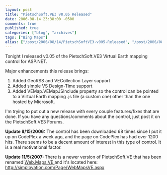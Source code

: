 ```yaml
---
layout: post
title: "PietschSoft.VE3 v0.05 Released"
date: 2006-08-14 23:38:00 -0500
comments: true
published: true
categories: ["blog", "archives"]
tags: ["Bing Maps"]
alias: ["/post/2006/08/14/PietschSoftVE3-v005-Released", "/post/2006/08/14/pietschsoftve3-v005-released"]
---
```

<!-- more -->
<p>
Tonight I released v0.05 of the PietschSoft.VE3 Virtual Earth mapping control for ASP.NET.
</p>
<p>
Major enhancements this release brings:
</p>
<ol>
	<li>Added GeoRSS and VECollection Layer support </li>
	<li>Added simple VS Design-Time support </li>
	<li>Added VEMap.VEMapJSInclude property so the control can be pointed to a Virtual Earth mapping .js file (a custom one)&nbsp;other than the one hosted by Microsoft.</li>
</ol>
<p>
I&#39;m trying to put out a new release with every couple features/fixes that are done. If you have any questions/comments about the control, just post it on the PietschSoft.VE3 Forums.
</p>
<p>
<strong>Update 8/15/2006:</strong> The control has been downloaded 68 times since I put it up on CodePlex a week ago, and the page on CodePlex has had over 1200 hits. There seems to be a decent amount of interest in this type of control. It is a real motivational factor.
</p>
<p>
<strong>Update 11/5/2007: </strong>There is a newer version of PietschSoft.VE that has been renamed <a href="http://simplovation.com/Page/WebMapsVE.aspx">Web.Maps.VE </a>and it&#39;s located here: <a href="http://simplovation.com/Page/WebMapsVE.aspx">http://simplovation.com/Page/WebMapsVE.aspx</a>
</p>
